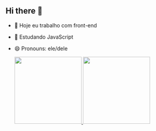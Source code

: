 ## Hi there 👋


- 🔭 Hoje eu trabalho com front-end
- 🌱 Estudando JavaScript
- 😄 Pronouns: ele/dele

  <div>
    <a href="https://beacons.ai/mayk090">
       <img height="180cm" src="https://github-readme-stats-vercel.app/api?username=mayk090&show_icons=true&theme=dark&include_all_comits=true&count_private=true"/>
       <img height="180cm" src="https://github-readme-stats-vercel.app/api/top-langs/?username=mayk090&layout=compact&langs_count=16&theme=dark"/> 
 </div>
      

